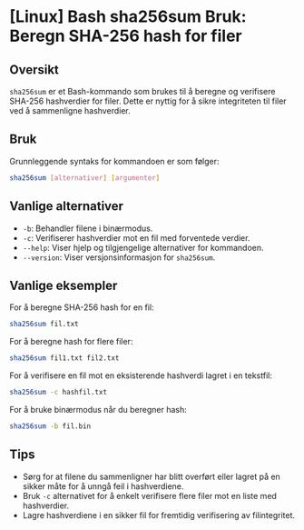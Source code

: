 # [Linux] Bash sha256sum Bruk: Beregn SHA-256 hash for filer

## Oversikt
`sha256sum` er et Bash-kommando som brukes til å beregne og verifisere SHA-256 hashverdier for filer. Dette er nyttig for å sikre integriteten til filer ved å sammenligne hashverdier.

## Bruk
Grunnleggende syntaks for kommandoen er som følger:

```bash
sha256sum [alternativer] [argumenter]
```

## Vanlige alternativer
- `-b`: Behandler filene i binærmodus.
- `-c`: Verifiserer hashverdier mot en fil med forventede verdier.
- `--help`: Viser hjelp og tilgjengelige alternativer for kommandoen.
- `--version`: Viser versjonsinformasjon for `sha256sum`.

## Vanlige eksempler
For å beregne SHA-256 hash for en fil:

```bash
sha256sum fil.txt
```

For å beregne hash for flere filer:

```bash
sha256sum fil1.txt fil2.txt
```

For å verifisere en fil mot en eksisterende hashverdi lagret i en tekstfil:

```bash
sha256sum -c hashfil.txt
```

For å bruke binærmodus når du beregner hash:

```bash
sha256sum -b fil.bin
```

## Tips
- Sørg for at filene du sammenligner har blitt overført eller lagret på en sikker måte for å unngå feil i hashverdiene.
- Bruk `-c` alternativet for å enkelt verifisere flere filer mot en liste med hashverdier.
- Lagre hashverdiene i en sikker fil for fremtidig verifisering av filintegritet.